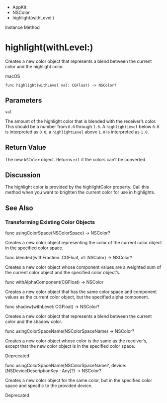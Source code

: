 

- AppKit
- NSColor
-  highlight(withLevel:) 

Instance Method

# highlight(withLevel:)

Creates a new color object that represents a blend between the current color and the highlight color.

macOS

``` source
func highlight(withLevel val: CGFloat) -> NSColor?
```

## Parameters 

`val`  

The amount of the highlight color that is blended with the receiver’s color. This should be a number from `0.0` through `1.0`. A `highlightLevel` below `0.0` is interpreted as `0.0`; a `highlightLevel` above `1.0` is interpreted as `1.0`.

## Return Value

The new `NSColor` object. Returns `nil` if the colors can’t be converted.

## Discussion

The highlight color is provided by the highlightColor property. Call this method when you want to brighten the current color for use in highlights.

## See Also

### Transforming Existing Color Objects

func usingColorSpace(NSColorSpace) -> NSColor?

Creates a new color object representing the color of the current color object in the specified color space.

func blended(withFraction: CGFloat, of: NSColor) -> NSColor?

Creates a new color object whose component values are a weighted sum of the current color object and the specified color object’s.

func withAlphaComponent(CGFloat) -> NSColor

Creates a new color object that has the same color space and component values as the current color object, but the specified alpha component.

func shadow(withLevel: CGFloat) -> NSColor?

Creates a new color object that represents a blend between the current color and the shadow color.

func usingColorSpaceName(NSColorSpaceName) -> NSColor?

Creates a new color object whose color is the same as the receiver’s, except that the new color object is in the specified color space.

Deprecated

func usingColorSpaceName(NSColorSpaceName?, device: [NSDeviceDescriptionKey : Any]?) -> NSColor?

Creates a new color object for the same color, but in the specified color space and specific to the provided device.

Deprecated

